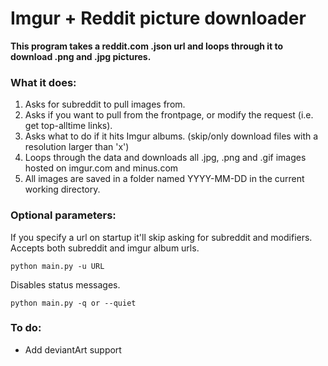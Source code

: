 Imgur + Reddit picture downloader
===========================

**This program takes a reddit.com .json url and loops through it to download .png and .jpg pictures.**  

### What it does:  
1. Asks for subreddit to pull images from.
2. Asks if you want to pull from the frontpage, or modify the request (i.e. get top-alltime links).
3. Asks what to do if it hits Imgur albums. (skip/only download files with a resolution larger than 'x')
2. Loops through the data and downloads all .jpg, .png and .gif images hosted on imgur.com and minus.com
3. All images are saved in a folder named YYYY-MM-DD in the current working directory.  

### Optional parameters:  
If you specify a url on startup it'll skip asking for subreddit and modifiers. Accepts both subreddit and imgur album urls.
```
python main.py -u URL
```
  
Disables status messages.
```
python main.py -q or --quiet
```

### To do:  
* Add deviantArt support
